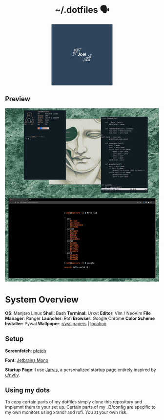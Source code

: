 <h1 align="center"> ~/.dotfiles 🗣 </h1>
<div align="center">
  <a>
    <img src="images/logo.png" width="200">
  </a>
</div

<h1 align="center"></h1>


## Preview



<div align="center">
  <a>
    <img src="images/sample.png" width="600">
  </a>
</div>


# System Overview 
**OS**: Manjaro Linux
**Shell**: Bash
**Terminal**: Urxvt
**Editor**: Vim / NeoVim
**File Manager**: Ranger
**Launcher**: Rofi
**Browser**: Google Chrome
**Color Scheme Installer:** Pywal
**Wallpaper**: [r/wallpapers](https://www.reddit.com/r/wallpapers/) | [location](https://github.com/loej/dotfiles/blob/master/images/wallpaper.jpg)

## Setup 

**Screenfetch**: [pfetch](https://github.com/dylanaraps/pfetch)

**Font**: [Jetbrains Mono](https://www.jetbrains.com/lp/mono/)

**Startup Page**: I use [Jarvis](https://github.com/loej/Jarvis), a personalized startup page entirely inspired by [u/nytly](https://www.reddit.com/r/startpages/comments/f6hfoq/term_tree/?utm_source=share&utm_medium=web2x). 

## Using my dots

To copy certain parts of my dotfiles simply clone this repository and implemnt them to your set up. Certain parts of my .i3/config are specific to my own monitors using xrandr and rofi. You at your own risk.